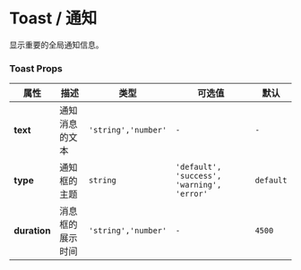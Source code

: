 # Toast / 通知

显示重要的全局通知信息。

<playground title="默认的" desc="基础的Toast控件" name="ex-toast-default" />

<playground title="不同状态的" name="ex-toast-status" />

<playground title="支持静态方法" desc="Toast控件支持静态方法调用" name="ex-toast-static" />

### Toast Props

<attributes>

| 属性         | 描述             | 类型                | 可选值                                     | 默认      |
| ------------ | ---------------- | ------------------- | ------------------------------------------ | --------- |
| **text**     | 通知消息的文本   | `'string','number'` | `-`                                        | `-`       |
| **type**     | 通知框的主题     | `string`            | `'default', 'success', 'warning', 'error'` | `default` |
| **duration** | 消息框的展示时间 | `'string','number'` | `-`                                        | `4500`    |

</attributes>
